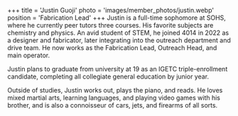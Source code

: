 +++
title = 'Justin Guoji'
photo = 'images/member_photos/justin.webp'
position = 'Fabrication Lead'
+++
Justin is a full-time sophomore at SOHS, where he currently peer tutors three courses. His favorite subjects are chemistry and physics. An avid student of STEM, he joined 4014 in 2022 as a designer and fabricator, later integrating into the outreach department and drive team. He now works as the Fabrication Lead, Outreach Head, and main operator.

Justin plans to graduate from university at 19 as an IGETC triple-enrollment candidate, completing all collegiate general education by junior year.

Outside of studies, Justin works out, plays the piano, and reads. He loves mixed martial arts, learning languages, and playing video games with his brother, and is also a connoisseur of cars, jets, and firearms of all sorts.

